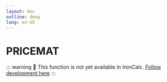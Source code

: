 ```yaml
---
layout: doc
outline: deep
lang: en-US
---
```


# PRICEMAT

::: warning
🚧 This function is not yet available in IronCalc.
[Follow development here](https://github.com/ironcalc/IronCalc/labels/Functions)
:::